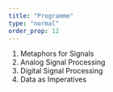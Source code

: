 ```yaml
---
title: "Programme"
type: "normal"
order_prop: 12
---
```


1. Metaphors for Signals
2. Analog Signal Processing  
3. Digital Signal Processing
4. Data as Imperatives
